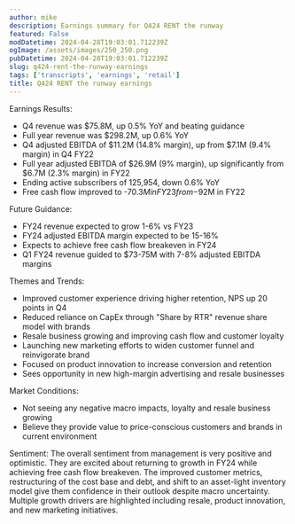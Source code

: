 ```yaml
---
author: mike
description: Earnings summary for Q424 RENT the runway 
featured: False
modDatetime: 2024-04-28T19:03:01.712239Z
ogImage: /assets/images/250_250.png
pubDatetime: 2024-04-28T19:03:01.712239Z
slug: q424-rent-the-runway-earnings
tags: ['transcripts', 'earnings', 'retail']
title: Q424 RENT the runway earnings
---
```


Earnings Results:
- Q4 revenue was $75.8M, up 0.5% YoY and beating guidance 
- Full year revenue was $298.2M, up 0.6% YoY
- Q4 adjusted EBITDA of $11.2M (14.8% margin), up from $7.1M (9.4% margin) in Q4 FY22
- Full year adjusted EBITDA of $26.9M (9% margin), up significantly from $6.7M (2.3% margin) in FY22
- Ending active subscribers of 125,954, down 0.6% YoY
- Free cash flow improved to -$70.3M in FY23 from -$92M in FY22

Future Guidance:
- FY24 revenue expected to grow 1-6% vs FY23
- FY24 adjusted EBITDA margin expected to be 15-16%  
- Expects to achieve free cash flow breakeven in FY24
- Q1 FY24 revenue guided to $73-75M with 7-8% adjusted EBITDA margins

Themes and Trends:
- Improved customer experience driving higher retention, NPS up 20 points in Q4
- Reduced reliance on CapEx through "Share by RTR" revenue share model with brands 
- Resale business growing and improving cash flow and customer loyalty
- Launching new marketing efforts to widen customer funnel and reinvigorate brand
- Focused on product innovation to increase conversion and retention
- Sees opportunity in new high-margin advertising and resale businesses

Market Conditions:
- Not seeing any negative macro impacts, loyalty and resale business growing
- Believe they provide value to price-conscious customers and brands in current environment

Sentiment: The overall sentiment from management is very positive and optimistic. They are excited about returning to growth in FY24 while achieving free cash flow breakeven. The improved customer metrics, restructuring of the cost base and debt, and shift to an asset-light inventory model give them confidence in their outlook despite macro uncertainty. Multiple growth drivers are highlighted including resale, product innovation, and new marketing initiatives.


